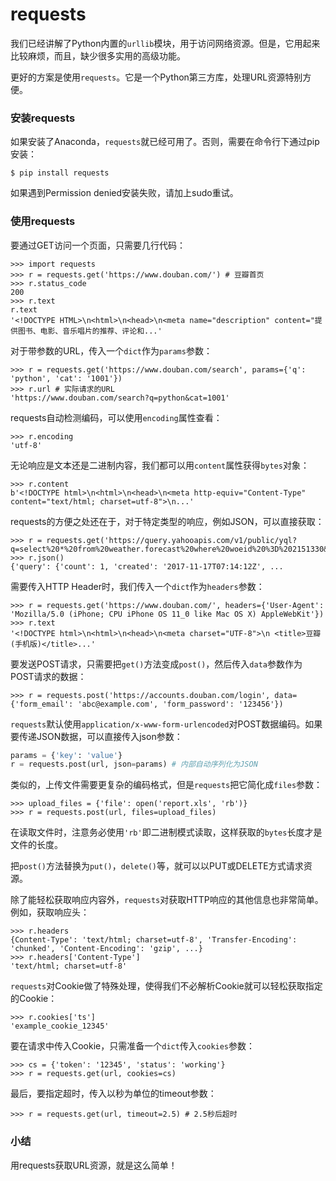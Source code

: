 # requests

我们已经讲解了Python内置的`urllib`模块，用于访问网络资源。但是，它用起来比较麻烦，而且，缺少很多实用的高级功能。

更好的方案是使用`requests`。它是一个Python第三方库，处理URL资源特别方便。

### 安装requests

如果安装了Anaconda，`requests`就已经可用了。否则，需要在命令行下通过pip安装：

```plain
$ pip install requests
```

如果遇到Permission denied安装失败，请加上sudo重试。

### 使用requests

要通过GET访问一个页面，只需要几行代码：

```plain
>>> import requests
>>> r = requests.get('https://www.douban.com/') # 豆瓣首页
>>> r.status_code
200
>>> r.text
r.text
'<!DOCTYPE HTML>\n<html>\n<head>\n<meta name="description" content="提供图书、电影、音乐唱片的推荐、评论和...'
```

对于带参数的URL，传入一个`dict`作为`params`参数：

```plain
>>> r = requests.get('https://www.douban.com/search', params={'q': 'python', 'cat': '1001'})
>>> r.url # 实际请求的URL
'https://www.douban.com/search?q=python&cat=1001'
```

requests自动检测编码，可以使用`encoding`属性查看：

```plain
>>> r.encoding
'utf-8'
```

无论响应是文本还是二进制内容，我们都可以用`content`属性获得`bytes`对象：

```plain
>>> r.content
b'<!DOCTYPE html>\n<html>\n<head>\n<meta http-equiv="Content-Type" content="text/html; charset=utf-8">\n...'
```

requests的方便之处还在于，对于特定类型的响应，例如JSON，可以直接获取：

```plain
>>> r = requests.get('https://query.yahooapis.com/v1/public/yql?q=select%20*%20from%20weather.forecast%20where%20woeid%20%3D%202151330&format=json')
>>> r.json()
{'query': {'count': 1, 'created': '2017-11-17T07:14:12Z', ...
```

需要传入HTTP Header时，我们传入一个`dict`作为`headers`参数：

```plain
>>> r = requests.get('https://www.douban.com/', headers={'User-Agent': 'Mozilla/5.0 (iPhone; CPU iPhone OS 11_0 like Mac OS X) AppleWebKit'})
>>> r.text
'<!DOCTYPE html>\n<html>\n<head>\n<meta charset="UTF-8">\n <title>豆瓣(手机版)</title>...'
```

要发送POST请求，只需要把`get()`方法变成`post()`，然后传入`data`参数作为POST请求的数据：

```plain
>>> r = requests.post('https://accounts.douban.com/login', data={'form_email': 'abc@example.com', 'form_password': '123456'})
```

`requests`默认使用`application/x-www-form-urlencoded`对POST数据编码。如果要传递JSON数据，可以直接传入json参数：

```python
params = {'key': 'value'}
r = requests.post(url, json=params) # 内部自动序列化为JSON
```

类似的，上传文件需要更复杂的编码格式，但是`requests`把它简化成`files`参数：

```plain
>>> upload_files = {'file': open('report.xls', 'rb')}
>>> r = requests.post(url, files=upload_files)
```

在读取文件时，注意务必使用`'rb'`即二进制模式读取，这样获取的`bytes`长度才是文件的长度。

把`post()`方法替换为`put()`，`delete()`等，就可以以PUT或DELETE方式请求资源。

除了能轻松获取响应内容外，`requests`对获取HTTP响应的其他信息也非常简单。例如，获取响应头：

```plain
>>> r.headers
{Content-Type': 'text/html; charset=utf-8', 'Transfer-Encoding': 'chunked', 'Content-Encoding': 'gzip', ...}
>>> r.headers['Content-Type']
'text/html; charset=utf-8'
```

`requests`对Cookie做了特殊处理，使得我们不必解析Cookie就可以轻松获取指定的Cookie：

```plain
>>> r.cookies['ts']
'example_cookie_12345'
```

要在请求中传入Cookie，只需准备一个`dict`传入`cookies`参数：

```plain
>>> cs = {'token': '12345', 'status': 'working'}
>>> r = requests.get(url, cookies=cs)
```

最后，要指定超时，传入以秒为单位的timeout参数：

```plain
>>> r = requests.get(url, timeout=2.5) # 2.5秒后超时
```

### 小结

用requests获取URL资源，就是这么简单！
